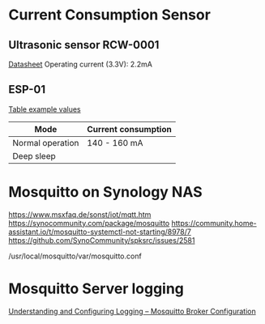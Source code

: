 # Current Consumption Sensor

## Ultrasonic sensor RCW-0001
[Datasheet](https://www.cytron.io/p-rcw-0001-micro-ultrasonic-range)
Operating current (3.3V): 2.2mA

## ESP-01
[Table example values](https://www.dinotools.de/2015/07/14/esp8266-01-power-consumption)


| Mode              | Current consumption |
|-------------------|---------------------|
| Normal operation  | 140 - 160 mA        |
| Deep sleep        |                     |


# Mosquitto on Synology NAS

https://www.msxfaq.de/sonst/iot/mqtt.htm
https://synocommunity.com/package/mosquitto
https://community.home-assistant.io/t/mosquitto-systemctl-not-starting/8978/7
https://github.com/SynoCommunity/spksrc/issues/2581


/usr/local/mosquitto/var/mosquitto.conf

# Mosquitto Server logging

[Understanding and Configuring Logging – Mosquitto Broker Configuration](http://www.steves-internet-guide.com/mosquitto-logging/)